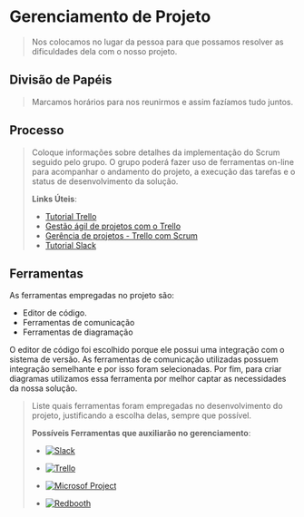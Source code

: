 # Gerenciamento de Projeto

> Nos colocamos no lugar da pessoa para que possamos resolver as dificuldades dela com o nosso projeto. 


## Divisão de Papéis

> Marcamos horários para nos reunirmos e assim fazíamos tudo juntos.


## Processo

> Coloque  informações sobre detalhes da implementação do Scrum seguido
> pelo grupo. O grupo poderá fazer uso de ferramentas on-line para acompanhar
> o andamento do projeto, a execução das tarefas e o status de desenvolvimento
> da solução.
> 
> **Links Úteis**:
> - [Tutorial Trello](https://trello.com/b/8AygzjUA/tutorial-trello)
> - [Gestão ágil de projetos com o Trello](https://www.youtube.com/watch?v=1o9BOMAKBRE)
> - [Gerência de projetos - Trello com Scrum](https://www.youtube.com/watch?v=DHLA8X_ujwo)
> - [Tutorial Slack](https://slack.com/intl/en-br/)

## Ferramentas

As ferramentas empregadas no projeto são:

- Editor de código.
- Ferramentas de comunicação
- Ferramentas de diagramação

O editor de código foi escolhido porque ele possui uma integração com o
sistema de versão. As ferramentas de comunicação utilizadas possuem
integração semelhante e por isso foram selecionadas. Por fim, para criar
diagramas utilizamos essa ferramenta por melhor captar as
necessidades da nossa solução.

> Liste quais ferramentas foram empregadas no desenvolvimento do
> projeto, justificando a escolha delas, sempre que possível.
> 
> **Possíveis Ferramentas que auxiliarão no gerenciamento**: 
> - [![Slack](images/slack.jpg)](https://slack.com/)
> - [![Trello](images/trello.png)](https://trello.com/)
> 
> - [![Microsof Project](images/project.png)](https://products.office.com/pt-br/project/project-and-portfolio-management-software)
> - [![Redbooth](images/redbooth.png)](https://redbooth.com/)
